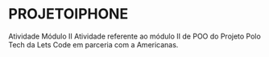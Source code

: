 # PROJETOIPHONE
Atividade Módulo II 
Atividade referente ao módulo II de POO do Projeto Polo Tech da Lets Code em parceria com a Americanas.
